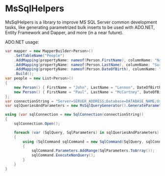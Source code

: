 # MsSqlHelpers

MsSqlHelpers is a library to improve MS SQL Server common development tasks, like generating parametrized bulk inserts to be used with ADO.NET, Entity Framework and Dapper, and more (in a near future).

ADO.NET usage:

```csharp
var mapper = new MapperBuilder<Person>()
    .SetTableName("People")
    .AddMapping(propertyName: nameof(Person.FirstName), columnName: "Name")
    .AddMapping(propertyName: nameof(Person.LastName), columnName: "Surename")
    .AddMapping(propertyName: nameof(Person.DateOfBirth), columnName: "Birthday")
    .Build();
var people = new List<Person>()
{ 
    new Person() { FirstName = "John", LastName = "Lennon", DateOfBirth = new DateTime(1940, 10, 9) },
    new Person() { FirstName = "Paul", LastName = "McCartney", DateOfBirth = new DateTime(1942, 6, 18) },
};
var connectionString = "Server=SERVER_ADDRESS;Database=DATABASE_NAME;User Id=USERNAME;Password=PASSWORD;";
var sqlQueriesAndParameters = new MsSqlQueryGenerator().GenerateParametrizedBulkInserts(mapper, people);

using (var sqlConnection = new SqlConnection(connectionString))
{
    sqlConnection.Open();

    foreach (var (SqlQuery, SqlParameters) in sqlQueriesAndParameters)
    {
        using (SqlCommand sqlCommand = new SqlCommand(SqlQuery, sqlConnection))
        {
            sqlCommand.Parameters.AddRange(SqlParameters.ToArray());
            sqlCommand.ExecuteNonQuery();
        }
    }
}
```
